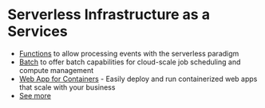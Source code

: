 # Serverless  Infrastructure as a Services

- [Functions](https://azure.microsoft.com/en-us/services/functions/
  "Functions") to allow processing events with the serverless paradigm
- [Batch](https://azure.microsoft.com/en-us/services/batch/ "Batch")
  to offer batch capabilities for cloud-scale job scheduling and
  compute management
- [Web App for Containers](https://azure.microsoft.com/en-us/services/app-service/containers/
  "Web App for Containers") - Easily deploy and run containerized
  web apps that scale with your business
- [See
  more](https://azure.microsoft.com/en-us/services/#containers "See more")

